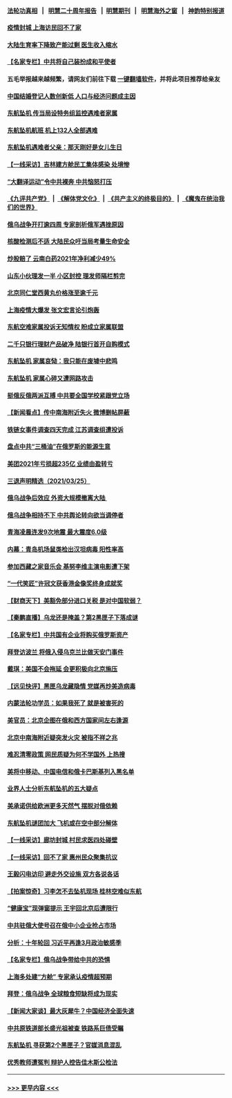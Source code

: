 #### [法轮功真相](https://github.com/gfw-breaker/truth/blob/master/README.md?t=0) &nbsp;&nbsp;|&nbsp;&nbsp; [明慧二十周年报告](https://github.com/gfw-breaker/mh-reports/blob/master/README.md?t=0) &nbsp;&nbsp;|&nbsp;&nbsp;[明慧期刊](https://github.com/gfw-breaker/mh-qikan) &nbsp;&nbsp;|&nbsp;&nbsp; [明慧海外之窗](https://github.com/gfw-breaker/mh-news/blob/master/README.md?t=0) &nbsp;&nbsp;|&nbsp;&nbsp; [神韵特别报道](https://github.com/gfw-breaker/mh-news/blob/master/shenyun.md?t=0)
#### [疫情封城 上海访民回不了家](../pages/nsc413/n13675064.md?t=03270251) 
#### [大陆生育率下降致产能过剩 医生收入缩水](../pages/nsc413/n13674602.md?t=03270251) 
#### [【名家专栏】中共将自己装扮成和平使者](../pages/nsc413/n13674703.md?t=03270251) 
#### 五毛举报越来越频繁，请网友们前往下载 [一键翻墙软件](https://github.com/gfw-breaker/ssr-accounts)，并将此项目推荐给亲友
#### [中国结婚登记人数创新低 人口与经济问题成主因](../pages/nsc413/n13674911.md?t=03270251) 
#### [东航坠机 传当局设特务组监控遇难者家属](../pages/nsc413/n13674786.md?t=03270251) 
#### [东航坠机航班 机上132人全部遇难](../pages/nsc413/n13674397.md?t=03270251) 
#### [东航坠机遇难者父亲：那天刚好是女儿生日](../pages/nsc413/n13674650.md?t=03270251) 
#### [【一线采访】吉林建方舱民工集体感染 处境惨](../pages/nsc413/n13674662.md?t=03270251) 
#### [“大翻译运动”令中共裸奔 中共恼怒打压](../pages/nsc413/n13674838.md?t=03270251) 
#### [《九评共产党》](https://github.com/begood0513/9ping.md/blob/master/README.md) &nbsp;|&nbsp; [《解体党文化》](../../../../jtdwh.md/blob/master/README.md)  &nbsp;|&nbsp; [《共产主义的终极目的》](../../../../gczydzjmd.md/blob/master/README.md) &nbsp;|&nbsp; [《魔鬼在统治我们的世界》](../../../../mgztzwmdsj.md/blob/master/README.md) 
#### [俄乌战争开打逾四周 专家剖析俄军遇挫原因](../pages/nsc413/n13672406.md?t=03270251) 
#### [核酸检测后不适 大陆民众吁当局考量生命安全](../pages/nsc413/n13674223.md?t=03270251) 
#### [炒股赔了 云南白药2021年净利减少49%](../pages/nsc413/n13674358.md?t=03270251) 
#### [山东小伙理发一半 小区封控 理发师隔栏剪完](../pages/nsc413/n13674436.md?t=03270251) 
#### [北京同仁堂西黄丸价格涨至逾千元](../pages/nsc413/n13674236.md?t=03270251) 
#### [上海疫情大爆发 张文宏言论引炮轰](../pages/nsc413/n13674186.md?t=03270251) 
#### [东航空难家属投诉无知情权 盼成立家属联盟](../pages/nsc413/n13674241.md?t=03270251) 
#### [二千只银行理财产品破净 陆银行首开自购模式](../pages/nsc413/n13673806.md?t=03270251) 
#### [东航坠机 家属哀恸：我只能在废墟中悲鸣](../pages/nsc413/n13674087.md?t=03270251) 
#### [东航坠机 家属心碎又遭网路攻击](../pages/nsc413/n13674055.md?t=03270251) 
#### [挺俄反俄两派互搏 中共要全国学校紧跟党立场](../pages/nsc413/n13673923.md?t=03270251) 
#### [【新闻看点】传中南海附近失火 微博删帖屏蔽](../pages/nsc413/n13673406.md?t=03270251) 
#### [铁链女事件调查四天完成 江苏调查组遭投诉](../pages/nsc413/n13673940.md?t=03270251) 
#### [盘点中共“三桶油”在俄罗斯的能源生意](../pages/nsc413/n13673432.md?t=03270251) 
#### [美团2021年亏损超235亿 业绩由盈转亏](../pages/nsc413/n13673560.md?t=03270251) 
#### [三退声明精选（2021/03/25）](../pages/nsc413/n13673720.md?t=03270251) 
#### [俄乌战争后效应 外资大规模撤离大陆 ](../pages/nsc413/n13673050.md?t=03270251) 
#### [俄乌战争相持不下 中共舆论转向欲当调停者](../pages/nsc413/n13673389.md?t=03270251) 
#### [青海凌晨连发9次地震 最大震度6.0级](../pages/nsc413/n13673579.md?t=03270251) 
#### [内幕：青岛机场鼠类检出汉坦病毒 阳性率高](../pages/nsc413/n13673558.md?t=03270251) 
#### [参加西藏之家音乐会 基努李维主演电影遭下架](../pages/nsc413/n13673289.md?t=03270251) 
#### [“一代笑匠”许冠文获香港金像奖终身成就奖](../pages/nsc413/n13673381.md?t=03270251) 
#### [【财商天下】美豁免部分进口关税 是对中国软弱？](../pages/nsc413/n13673298.md?t=03270251) 
#### [【秦鹏直播】乌龙还是掩盖？第2黑匣子下落成谜](../pages/nsc413/n13673423.md?t=03270251) 
#### [【名家专栏】中共国有企业将购买俄罗斯资产](../pages/nsc413/n13672110.md?t=03270251) 
#### [拜登访波兰 将俄入侵乌克兰比做天安门事件](../pages/nsc413/n13673419.md?t=03270251) 
#### [戴琪：美国不会拖延 会更积极向北京施压](../pages/nsc413/n13673428.md?t=03270251) 
#### [【远见快评】黑匣乌龙藏隐情 党媒再炒美造病毒](../pages/nsc413/n13673332.md?t=03270251) 
#### [内蒙法轮功学员：如果我死了 就是被害死的](../pages/nsc413/n13672964.md?t=03270251) 
#### [美官员：北京企图在俄和西方国家间左右逢源](../pages/nsc413/n13673347.md?t=03270251) 
#### [北京中南海附近疑突发火灾 被指不祥之兆](../pages/nsc413/n13673290.md?t=03270251) 
#### [难忍清零政策 网民质疑为何不学国外 上热搜](../pages/nsc413/n13673235.md?t=03270251) 
#### [美将中移动、中国电信和俄卡巴斯基列入黑名单](../pages/nsc413/n13673306.md?t=03270251) 
#### [业界人士分析东航坠机的五大疑点](../pages/nsc413/n13673211.md?t=03270251) 
#### [美承诺供给欧洲更多天然气 摆脱对俄依赖](../pages/nsc413/n13673238.md?t=03270251) 
#### [东航坠机谜团加大 飞机或在空中部分解体](../pages/nsc413/n13673192.md?t=03270251) 
#### [【一线采访】廊坊封城 村民求医四处碰壁](../pages/nsc413/n13673106.md?t=03270251) 
#### [【一线采访】回不了家 惠州民众聚集抗议](../pages/nsc413/n13673073.md?t=03270251) 
#### [王毅闪电访印 避走外交设施 双方各说各话](../pages/nsc413/n13673111.md?t=03270251) 
#### [【拍案惊奇】习李怎不去坠机现场 桂林空难似东航](../pages/nsc413/n13672615.md?t=03270251) 
#### [“健康宝”现弹窗提示 王宇回北京后遭限行](../pages/nsc413/n13671164.md?t=03270251) 
#### [中共驻俄大使号召在俄中小企业抢占市场](../pages/nsc413/n13673007.md?t=03270251) 
#### [分析：十年轮回 习近平再逢3月政治敏感季](../pages/nsc413/n13671668.md?t=03270251) 
#### [【名家专栏】俄乌战争带给中共的恐惧](../pages/nsc413/n13672651.md?t=03270251) 
#### [上海多处建“方舱” 专家承认疫情超预期](../pages/nsc413/n13672743.md?t=03270251) 
#### [拜登：俄乌战争 全球粮食短缺将成为现实](../pages/nsc413/n13672767.md?t=03270251) 
#### [【新闻大家谈】最大灰犀牛？中国经济全面失速](../pages/nsc413/n13672200.md?t=03270251) 
#### [中共原铁道部长盛光祖被查 铁路系巨债受瞩](../pages/nsc413/n13672587.md?t=03270251) 
#### [东航坠机 寻获第2个黑匣子？官媒消息混乱](../pages/nsc413/n13671745.md?t=03270251) 
#### [优秀教师遭冤判 辩护人控告佳木斯公检法](../pages/nsc413/n13667637.md?t=03270251) 

----
#### [ >>> 更早内容 <<< ](../indexes/nsc413-earlier.md)
